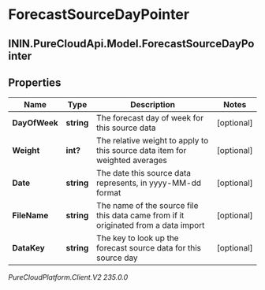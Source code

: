# ForecastSourceDayPointer

## ININ.PureCloudApi.Model.ForecastSourceDayPointer

## Properties

|Name | Type | Description | Notes|
|------------ | ------------- | ------------- | -------------|
| **DayOfWeek** | **string** | The forecast day of week for this source data | [optional] |
| **Weight** | **int?** | The relative weight to apply to this source data item for weighted averages | [optional] |
| **Date** | **string** | The date this source data represents, in yyyy-MM-dd format | [optional] |
| **FileName** | **string** | The name of the source file this data came from if it originated from a data import | [optional] |
| **DataKey** | **string** | The key to look up the forecast source data for this source day | [optional] |



_PureCloudPlatform.Client.V2 235.0.0_
